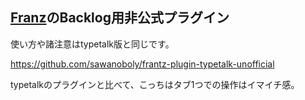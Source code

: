 ## [Franz](http://meetfranz.com)のBacklog用非公式プラグイン

使い方や諸注意はtypetalk版と同じです。

https://github.com/sawanoboly/frantz-plugin-typetalk-unofficial

typetalkのプラグインと比べて、こっちはタブ1つでの操作はイマイチ感。
